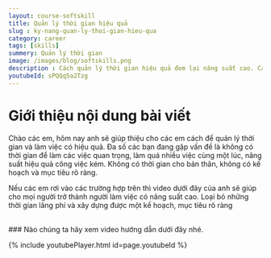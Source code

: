 ```yaml
---
layout: course-softskill
title: Quản lý thời gian hiệu quả
slug : ky-nang-quan-ly-thoi-gian-hieu-qua
category: career
tags: [skills]
summery: Quản lý thời gian   
image: /images/blog/softskills.png
description : Cách quản lý thời gian hiệu quả đem lại năng suất cao. Các quản lý hiệu quả các công việc của mình
youtubeId: sPQQq5a2Tzg
---
```


# **Giới thiệu nội dung bài viết**

Chào các em, hôm nay anh sẽ giúp thiệu cho các em cách để quản lý thời gian và làm việc có hiệu quả. Đa số các bạn đang gặp vấn đề là không có thời gian để làm các việc quan trọng, làm quá nhiều việc cùng một lúc, năng suất hiệu quả công việc kém. Không có thời gian cho bản thân, không có kế hoạch và mục tiêu rõ ràng. 

Nếu các em rơi vào các trường hợp trên thì video dưới đây của anh sẽ giúp cho mọi người trở thành người làm việc có năng suất cao. Loại bỏ những thời gian lãng phí và xây dựng được một kế hoạch, mục tiêu rõ ràng

<br>
### Nào chúng ta hãy xem video hướng dẫn dưới đây nhé.

{% include youtubePlayer.html id=page.youtubeId %}
